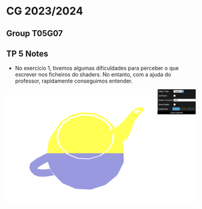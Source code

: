# CG 2023/2024

## Group T05G07

## TP 5 Notes

- No exercício 1, tivemos algumas dificuldades para perceber o que escrever nos ficheiros do shaders. No entanto, com a ajuda do professor, rapidamente conseguimos entender.

![tp5-1](./screenshots/cg-t05g07-tp5-1.png)

